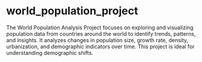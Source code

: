 # world_population_project
The World Population Analysis Project focuses on exploring and visualizing population data from countries around the world to identify trends, patterns, and insights. It analyzes changes in population size, growth rate, density, urbanization, and demographic indicators over time. This project is ideal for understanding demographic shifts.

